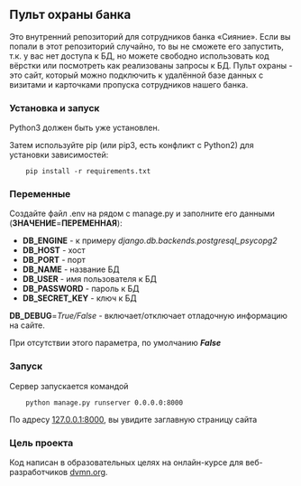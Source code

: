 ## Пульт охраны банка

Это внутренний репозиторий для сотрудников банка «Сияние». Если вы попали в этот репозиторий случайно, то вы не сможете его запустить, т.к. у вас нет доступа к БД, но можете свободно использовать код вёрстки или посмотреть как реализованы запросы к БД.
Пульт охраны - это сайт, который можно подключить к удалённой базе данных с визитами и карточками пропуска сотрудников нашего банка.
### Установка и запуск

Python3 должен быть уже установлен. 

Затем используйте pip (или pip3, есть конфликт с Python2) для установки зависимостей:

        pip install -r requirements.txt
### Переменные
Создайте файл .env на рядом с manage.py и заполните его данными (**ЗНАЧЕНИЕ**=**ПЕРЕМЕННАЯ**):

* **DB_ENGINE** - к примеру _django.db.backends.postgresql_psycopg2_
* **DB_HOST** - хост
* **DB_PORT** - порт
* **DB_NAME** - название БД
* **DB_USER** - имя пользователя к БД
* **DB_PASSWORD** - пароль к БД
* **DB_SECRET_KEY** - ключ к БД

**DB_DEBUG**=_True/False_ - включает/отключает отладочную информацию на сайте.

При отсутствии этого параметра, по умолчанию _**False**_

### Запуск
Сервер запускается командой

        python manage.py runserver 0.0.0.0:8000

По адресу [127.0.0.1:8000](127.0.0.1:8000), вы увидите заглавную страницу сайта

### Цель проекта
Код написан в образовательных целях на онлайн-курсе для веб-разработчиков [dvmn.org](https://dvmn.org/).